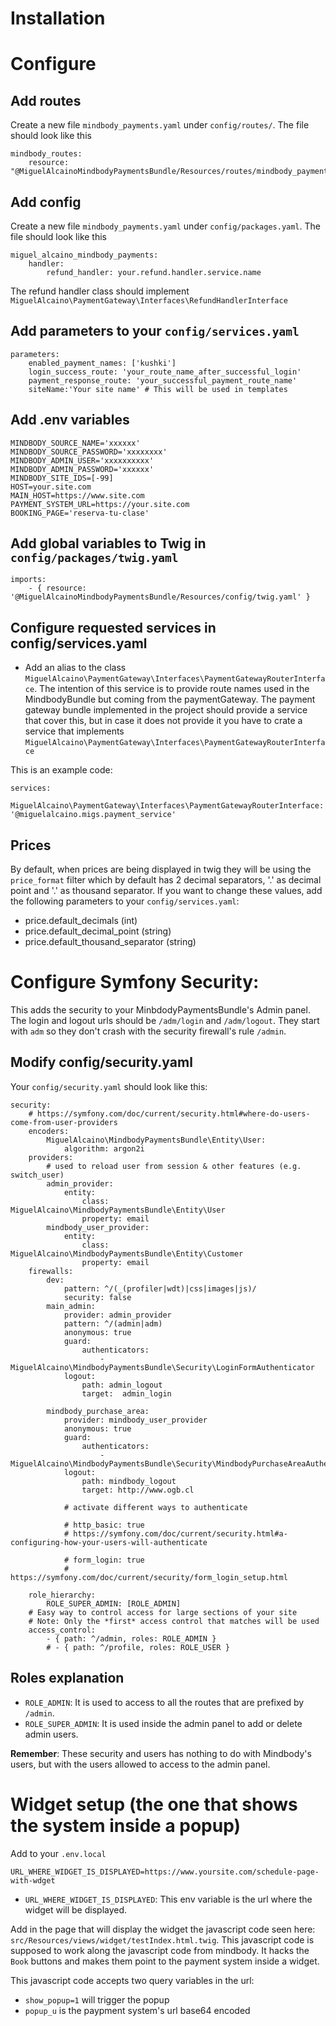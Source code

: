 Installation
========

Configure
=======
Add routes
-------- 
Create a new file `mindbody_payments.yaml` under `config/routes/`. The file should look like this

```
mindbody_routes:
    resource: "@MiguelAlcainoMindbodyPaymentsBundle/Resources/routes/mindbody_payments.yaml"
```

Add config
-------
Create a new file `mindbody_payments.yaml` under `config/packages.yaml`. The file should look like this

```
miguel_alcaino_mindbody_payments:
    handler:
        refund_handler: your.refund.handler.service.name
```
The refund handler class should implement `MiguelAlcaino\PaymentGateway\Interfaces\RefundHandlerInterface`

Add parameters to your `config/services.yaml`
---------
```
parameters:
    enabled_payment_names: ['kushki']
    login_success_route: 'your_route_name_after_successful_login'
    payment_response_route: 'your_successful_payment_route_name'
    siteName:'Your site name' # This will be used in templates
```

Add .env variables
----------

```
MINDBODY_SOURCE_NAME='xxxxxx'
MINDBODY_SOURCE_PASSWORD='xxxxxxxx'
MINDBODY_ADMIN_USER='xxxxxxxxxx'
MINDBODY_ADMIN_PASSWORD='xxxxxx'
MINDBODY_SITE_IDS=[-99]
HOST=your.site.com
MAIN_HOST=https://www.site.com
PAYMENT_SYSTEM_URL=https://your.site.com
BOOKING_PAGE='reserva-tu-clase'
```

Add global variables to Twig in `config/packages/twig.yaml`
----------------
```
imports:
    - { resource: '@MiguelAlcainoMindbodyPaymentsBundle/Resources/config/twig.yaml' }
```

Configure requested services in config/services.yaml
-----------
 - Add an alias to the class `MiguelAlcaino\PaymentGateway\Interfaces\PaymentGatewayRouterInterface`.
  The intention of this service is to provide route names used in the MindbodyBundle but coming from the 
  paymentGateway. The payment gateway bundle implemented in the project should provide a service that cover 
  this, but in case it does not provide it you have to crate a service 
  that implements `MiguelAlcaino\PaymentGateway\Interfaces\PaymentGatewayRouterInterface`
 
 This is an example code:
 ```
 services:
     MiguelAlcaino\PaymentGateway\Interfaces\PaymentGatewayRouterInterface: '@miguelalcaino.migs.payment_service'
 ```

Prices
------
By default, when prices are being displayed in twig they will be using the `price_format` filter which by default has 2 decimal separators, 
'.' as decimal point and '.' as thousand separator. If you want to change these values, add the following parameters to your `config/services.yaml`:
 - price.default_decimals (int)
 - price.default_decimal_point (string)
 - price.default_thousand_separator (string)

Configure Symfony Security:
======================

This adds the security to your MinbdodyPaymentsBundle's Admin panel. The login and logout urls should be `/adm/login` 
and `/adm/logout`. They start with `adm` so they don't crash with the security firewall's rule `/admin`.

Modify config/security.yaml
-------
Your `config/security.yaml` should look like this:
```
security:
    # https://symfony.com/doc/current/security.html#where-do-users-come-from-user-providers
    encoders:
        MiguelAlcaino\MindbodyPaymentsBundle\Entity\User:
            algorithm: argon2i
    providers:
        # used to reload user from session & other features (e.g. switch_user)
        admin_provider:
            entity:
                class: MiguelAlcaino\MindbodyPaymentsBundle\Entity\User
                property: email
        mindbody_user_provider:
            entity:
                class: MiguelAlcaino\MindbodyPaymentsBundle\Entity\Customer
                property: email
    firewalls:
        dev:
            pattern: ^/(_(profiler|wdt)|css|images|js)/
            security: false
        main_admin:
            provider: admin_provider
            pattern: ^/(admin|adm)
            anonymous: true
            guard:
                authenticators:
                    - MiguelAlcaino\MindbodyPaymentsBundle\Security\LoginFormAuthenticator
            logout:
                path: admin_logout
                target:  admin_login

        mindbody_purchase_area:
            provider: mindbody_user_provider
            anonymous: true
            guard:
                authenticators:
                    - MiguelAlcaino\MindbodyPaymentsBundle\Security\MindbodyPurchaseAreaAuthenticator
            logout:
                path: mindbody_logout
                target: http://www.ogb.cl

            # activate different ways to authenticate

            # http_basic: true
            # https://symfony.com/doc/current/security.html#a-configuring-how-your-users-will-authenticate

            # form_login: true
            # https://symfony.com/doc/current/security/form_login_setup.html

    role_hierarchy:
        ROLE_SUPER_ADMIN: [ROLE_ADMIN]
    # Easy way to control access for large sections of your site
    # Note: Only the *first* access control that matches will be used
    access_control:
        - { path: ^/admin, roles: ROLE_ADMIN }
        # - { path: ^/profile, roles: ROLE_USER }

```

Roles explanation
-----------------
 - `ROLE_ADMIN`: It is used to access to all the routes that are prefixed by `/admin`.
 - `ROLE_SUPER_ADMIN`: It is used inside the admin panel to add or delete admin users.

**Remember**: These security and users has nothing to do with Mindbody's users, but with the users allowed to access to the admin panel.

Widget setup (the one that shows the system inside a popup)
================
Add to your `.env.local` 

```
URL_WHERE_WIDGET_IS_DISPLAYED=https://www.yoursite.com/schedule-page-with-wdget
```
- `URL_WHERE_WIDGET_IS_DISPLAYED`: This env variable is the url where the widget will be displayed.

Add in the page that will display the widget the javascript code seen here: `src/Resources/views/widget/testIndex.html.twig`.
This javascript code is supposed to work along the javascript code from mindbody. It hacks the `Book` buttons and makes them point
to the payment system inside a widget.


This javascript code accepts two query variables in the url:

 - `show_popup=1` will trigger the popup
 - `popup_u` is the paypment system's url base64 encoded
